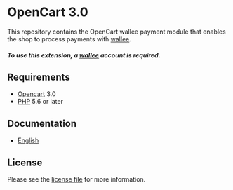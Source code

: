 # OpenCart 3.0

This repository contains the OpenCart  wallee payment module that enables the shop to process payments with [wallee](https://www.wallee.com).

##### To use this extension, a [wallee](https://www.wallee.com) account is required.

## Requirements

* [Opencart](https://www.opencart.com/) 3.0
* [PHP](http://php.net/) 5.6 or later

## Documentation

* [English](https://plugin-documentation.wallee.com/wallee-payment/opencart-3.0/1.0.21/docs/en/documentation.html)

## License

Please see the [license file](https://github.com/wallee-payment/opencart-3.0/blob/1.0.21/LICENSE) for more information.